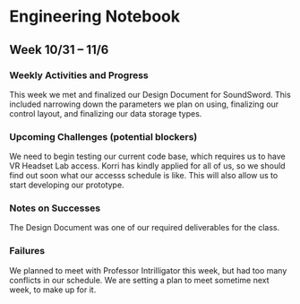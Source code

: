 # Engineering Notebook 
## Week 10/31 – 11/6

### Weekly Activities and Progress
This week we met and finalized our Design Document for SoundSword. This included narrowing down 
the parameters we plan on using, finalizing our control layout, and finalizing our data storage
types. 

### Upcoming Challenges (potential blockers)
We need to begin testing our current code base, which requires us to have VR Headset Lab access.
Korri has kindly applied for all of us, so we should find out soon what our accesss schedule is 
like. This will also allow us to start developing our prototype. 

### Notes on Successes
The Design Document was one of our required deliverables for the class. 

### Failures
We planned to meet with Professor Intrilligator this week, but had too many conflicts in our 
schedule. We are setting a plan to meet sometime next week, to make up for it.
